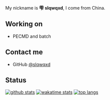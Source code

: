 My nickname is **雫 slqwqxd**, I come from China.

<!--
## I am
- member team of [Edgeless PE](https://github.com/EdgelessPE)
- Co-founder of [Edgeless-CE](https://github.com/slqwqxd/Edgeless-CE)
-->

## Working on
- PECMD and batch

## Contact me
- GitHub [@slqwqxd]([https://github.com/hydrati](https://github.com/slqwqxd))
<!--
- bilibili [@slqwqxd](https://space.bilibili.com/484331941)
- Email [slqwqzj@qq.com](mailto:slqwqzj@qq.com)
-->

<!--
## More
-  I'm a middle school student in Grade 8 in China
-->

## Status
[![github stats](https://github-readme-stats.vercel.app/api?username=slqwqxd&show_icons=true)](https://github.com/slqwqxd)
[![wakatime stats](https://github-readme-stats.vercel.app/api/wakatime?username=slqwqxd&layout=compact)](https://github.com/slqwqxd)
[![top langs](https://github-readme-stats.vercel.app/api/top-langs/?username=slqwqxd&layout=compact)](https://github.com/slqwqxd)
